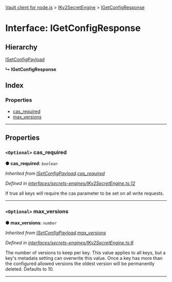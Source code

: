 [Vault client for node.js](../README.md) > [IKv2SecretEngine](../modules/ikv2secretengine.md) > [IGetConfigResponse](../interfaces/ikv2secretengine.igetconfigresponse.md)

# Interface: IGetConfigResponse

## Hierarchy

 [ISetConfigPayload](ikv2secretengine.isetconfigpayload.md)

**↳ IGetConfigResponse**

## Index

### Properties

* [cas_required](ikv2secretengine.igetconfigresponse.md#cas_required)
* [max_versions](ikv2secretengine.igetconfigresponse.md#max_versions)

---

## Properties

<a id="cas_required"></a>

### `<Optional>` cas_required

**● cas_required**: *`boolean`*

*Inherited from [ISetConfigPayload](ikv2secretengine.isetconfigpayload.md).[cas_required](ikv2secretengine.isetconfigpayload.md#cas_required)*

*Defined in [interfaces/secrets-engines/IKv2SecretEngine.ts:12](https://github.com/theogravity/vault-tacular/blob/cbfbab1/src/interfaces/secrets-engines/IKv2SecretEngine.ts#L12)*

If true all keys will require the cas parameter to be set on all write requests.

___
<a id="max_versions"></a>

### `<Optional>` max_versions

**● max_versions**: *`number`*

*Inherited from [ISetConfigPayload](ikv2secretengine.isetconfigpayload.md).[max_versions](ikv2secretengine.isetconfigpayload.md#max_versions)*

*Defined in [interfaces/secrets-engines/IKv2SecretEngine.ts:8](https://github.com/theogravity/vault-tacular/blob/cbfbab1/src/interfaces/secrets-engines/IKv2SecretEngine.ts#L8)*

The number of versions to keep per key. This value applies to all keys, but a key's metadata setting can overwrite this value. Once a key has more than the configured allowed versions the oldest version will be permanently deleted. Defaults to 10.

___

